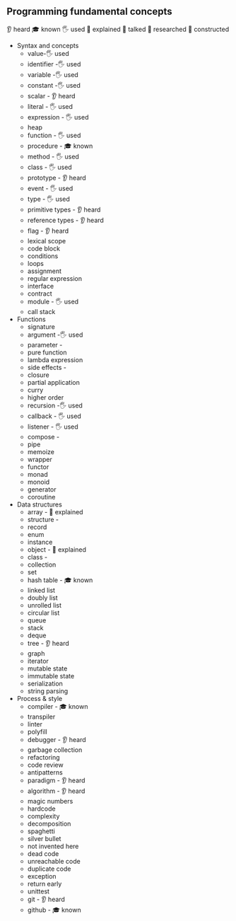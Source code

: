 ## Programming fundamental concepts
👂 heard
🎓 known
🖐️ used
🙋 explained
📢 talked
🔬 researched
🚀 constructed
- Syntax and concepts
  - value-🖐️ used
  - identifier -🖐️ used
  - variable -🖐️ used
  - constant -🖐️ used
  - scalar - 👂 heard
  - literal - 🖐️ used
  - expression - 🖐️ used
  - heap 
  - function - 🖐️ used
  - procedure - 🎓 known
  - method - 🖐️ used
  - class - 🖐️ used
  - prototype - 👂 heard
  - event - 🖐️ used
  - type - 🖐️ used
  - primitive types - 👂 heard
  - reference types - 👂 heard
  - flag - 👂 heard
  - lexical scope
  - code block
  - conditions
  - loops
  - assignment
  - regular expression
  - interface
  - contract
  - module - 🖐️ used
  - call stack
- Functions
  - signature
  - argument -🖐️ used
  - parameter - 
  - pure function
  - lambda expression
  - side effects - 
  - closure
  - partial application
  - curry
  - higher order
  - recursion -🖐️ used
  - callback - 🖐️ used
  - listener - 🖐️ used
  - compose - 
  - pipe
  - memoize
  - wrapper
  - functor
  - monad
  - monoid 
  - generator
  - coroutine
- Data structures
  - array - 🙋 explained
  - structure - 
  - record
  - enum
  - instance
  - object - 🙋 explained
  - class - 
  - collection
  - set
  - hash table - 🎓 known
  - linked list
  - doubly list
  - unrolled list
  - circular list
  - queue 
  - stack
  - deque
  - tree - 👂 heard
  - graph
  - iterator
  - mutable state
  - immutable state
  - serialization
  - string parsing
- Process & style
  - compiler - 🎓 known
  - transpiler
  - linter
  - polyfill
  - debugger - 👂 heard
  - garbage collection
  - refactoring
  - code review
  - antipatterns
  - paradigm - 👂 heard
  - algorithm - 👂 heard
  - magic numbers
  - hardcode
  - complexity
  - decomposition
  - spaghetti
  - silver bullet
  - not invented here
  - dead code
  - unreachable code
  - duplicate code
  - exception
  - return early
  - unittest
  - git - 👂 heard
  - github - 🎓 known
